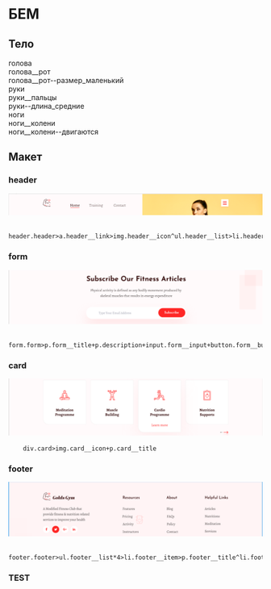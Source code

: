 # БЕМ
## Тело

голова  
голова__рот  
голова__рот--размер_маленький  
руки  
руки__пальцы  
руки--длина_средние  
ноги  
ноги__колени  
ноги__колени--двигаются  

## Макет

### header
![альтернативный текст](img/header.png)
```
    header.header>a.header__link>img.header__icon^ul.header__list>li.header__item*3^img.header__burger
```
### form
![альтернативный текст](img/form.png)
```
    form.form>p.form__title+p.description+input.form__input+button.form__button
```
### card
![альтернативный текст](img/card.png)
```
    div.card>img.card__icon+p.card__title
```
### footer
![альтернативный текст](img/footer.png)
```
    footer.footer>ul.footer__list*4>li.footer__item>p.footer__title^li.footer__item*4>a.footer__link
```
### TEST